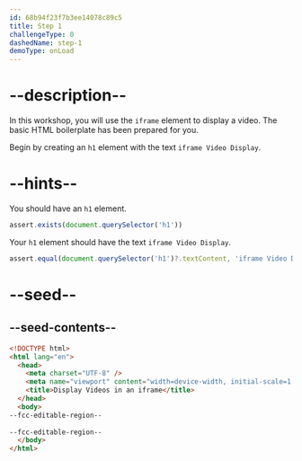 ```yaml
---
id: 68b94f23f7b3ee14078c89c5
title: Step 1
challengeType: 0
dashedName: step-1
demoType: onLoad
---
```


# --description--

In this workshop, you will use the `iframe` element to display a video. The basic HTML boilerplate has been prepared for you.

Begin by creating an `h1` element with the text `iframe Video Display`.

# --hints--

You should have an `h1` element.

```js
assert.exists(document.querySelector('h1'))
```

Your `h1` element should have the text `iframe Video Display`.

```js
assert.equal(document.querySelector('h1')?.textContent, 'iframe Video Display')
```

# --seed--

## --seed-contents--

```html
<!DOCTYPE html>
<html lang="en">
  <head>
    <meta charset="UTF-8" />
    <meta name="viewport" content="width=device-width, initial-scale=1.0" />
    <title>Display Videos in an iframe</title>
  </head>
  <body>
--fcc-editable-region--
   
--fcc-editable-region--
  </body>
</html>
```
